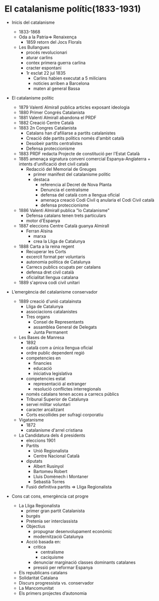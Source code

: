 # El catalanisme polític(1833-1931)

-   Inicis del catalanisme
    -   1833-1868
    -   Oda a la Patria=> Renaixença
        -   1859 retorn del Jocs Florals
    -   Les Bullangues
        -   procés revolucionari
        -   aturar carlins
        -   contex primera guerra carlina
        -   cracter espontani
        -   1r esclat 22 jul 1835
            -   Carlins habien executat a 5 milicians
            -   noticies arriben a Barcelona
            -   maten al general Bassa
-   El catalanisme polític

    -   1879 Valentí Almirall publica articles exposant ideologia
    -   1880 Primer Congrés Catalanista
    -   1881 Valentí Almirall abandona el PRDF
    -   1882 Creació Centre Català
    -   1883 2n Congres Catalanista
        -   Catalans han d'afiliarse a partits catalanistes
        -   Creació dde partits polítics només d'ambit català
        -   Desobeir partits centralistes
        -   Defensa proteccionisme
    -   1883 PRDF redacta Projecte de constitució per l'Estat Català
    -   1885 amenaça signatura conveni comercial Espanya-Anglaterra + intents d'unificació dret civil català
        -   Redacció del Memorial de Greuges
            -   primer manifest del catalanisme polític
            -   destaca
                -   referencia al Decret de Nova Planta
                -   Denuncia el centralisme
                -   defensa del català com a llengua oficial
                -   amenaça creació Codi Civil q anularia el Codi Civil català
                -   defensa proteccionisme
    -   1886 Valenti Almirall publica "lo Catalanisme"
        -   Defensa catalans tenen trets particulars
        -   motor d'Espanya
    -   1887 eleccions Centre Català guanya Almirall
        -   Ferran Alsina
            -   marxa
            -   crea la Lliga de Catalunya
    -   1888 Carta a la reina regent
        -   Recuperar les Corts
        -   excercit format per voluntaris
        -   autonomia politica de Catalunya
        -   Carrecs publics ocupats per catalans
        -   defensa dret civil català
        -   oficialitat llengua catalana
    -   1889 s'aprova codi civil unitari

-   L’emergència del catalanisme conservador
    -   1889 creació d'unió catalainsta
        -   Lliga de Catalunya
        -   associacions catalanistes
        -   Tres organs
            -   Consel de Representants
            -   assamblea General de Delegats
            -   Junta Permanent
    -   Les Bases de Manresa
        -   1892
        -   català com a única llengua oficial
        -   ordre public dependent regió
        -   competencies en
            -   financies
            -   educació
            -   iniciativa legislativa
        -   competencies estat
            -   representació al extranger
            -   resolució conflictes interregionals
        -   només catalans tenen acces a carrecs públics
        -   Tribunal Superior de Catalunya
        -   servei militar voluntari
        -   caracter arcaïtzant
        -   Corts escollides per sufragi corporatiu
    -   Vigatanisme
        -   1872
        -   catalanisme d'arrel cristiana
    -   La Candidatura dels 4 presidents
        -   eleccions 1901
        -   Partits
            -   Unió Regionalista
            -   Centre Nacional Català
        -   diputats
            -   Albert Rusinyol
            -   Bartomeu Robert
            -   Lluis Domènech i Montaner
            -   Sebastià Torres
        -   Fusió definitiva partits => Lliga Regionalista
-   Cons cat cons, emergència cat progre
    -   La Lliga Regionalista
        -   primer gran partit Catalanista
        -   burgés
        -   Pretenia ser interclassista
        -   Objectius
            -   propugnar desenvolupament econòmic
            -   modernització Catalunya
        -   Acció basada en:
            -   critica
                -   centralisme
                -   caciquisme
            -   denunciar marginació classes dominants catalanes
            -   pressió per reformar Espanya
    -   Els republicans catalans
    -   Solidaritat Catalana
    -   Discurs progressista vs. conservador
    -   La Mancomunitat
    -   Els primers projectes d’autonomia
